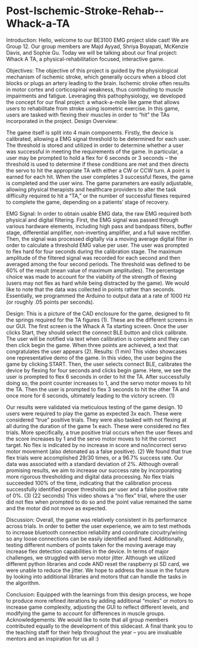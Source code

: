 # Post-Ischemic-Stroke-Rehab--Whack-a-TA


Introduction:
Hello, welcome to our BE3100 EMG project slide cast! We are Group 12. Our group members are Majd
Ayyad, Shriya Boyapati, McKenzie Davis, and Sophie Gu. Today we will be talking about our final
project: Whack A TA, a physical-rehabilitation focused, interactive game.


Objectives:
The objective of this project is guided by the physiological mechanism of ischemic stroke, which
generally occurs when a blood clot blocks or plugs an artery leading to the brain. Ischemic stroke often
results in motor cortex and corticospinal weakness, thus contributing to muscle impairments and fatigue.
Leveraging this pathophysiology, we developed the concept for our final project: a whack-a-mole like
game that allows users to rehabilitate from stroke using isometric exercise. In this game, users are tasked
with flexing their muscles in order to “hit” the TAs incorporated in the project.
Design Overview:

The game itself is split into 4 main components. Firstly, the device is calibrated, allowing a EMG signal
threshold to be determined for each user. The threshold is stored and utilized in order to determine
whether a user was successful in meeting the requirements of the game. In particular, a user may be
prompted to hold a flex for 6 seconds or 3 seconds – the threshold is used to determine if these conditions
are met and then directs the servo to hit the appropriate TA with either a CW or CCW turn. A point is
earned for each hit. When the user completes 3 successful flexes, the game is completed and the user
wins. The game parameters are easily adjustable, allowing physical therapists and healthcare providers to
alter the task difficulty required to hit a “TA,” or the number of successful flexes required to complete the
game, depending on a patients’ stage of recovery.

EMG Signal:
In order to obtain usable EMG data, the raw EMG required both physical and digital filtering. First, the
EMG signal was passed through various hardware elements, including high pass and bandpass filters,
buffer stage, differential amplifier, non-inverting amplifier, and a full wave rectifier. Then, the signal was
processed digitally via a moving average digital filter in order to calculate a threshold EMG value per
user. The user was prompted to flex hard for four seconds during the calibration stage. The maximum
amplitude of the filtered signal was recorded for each second and then averaged among the four second
periods. The threshold was defined to be 60% of the result (mean value of maximum amplitudes). The
percentage choice was made to account for the viability of the strength of flexing (users may not flex as
hard while being distracted by the game). We would like to note that the data was collected in points
rather than seconds. Essentially, we programmed the Arduino to output data at a rate of 1000 Hz (or
roughly .05 points per seconds).


Design:
This is a picture of the CAD enclosure for the game, designed to fit the springs required for the TA figures
(1). These are the different screens in our GUI. The first screen is the Whack A Ta starting screen. Once
the user clicks Start, they should select the connect BLE button and click calibrate. The user will be
notified via text when calibration is complete and they can then click begin the game. When three points
are achieved, a text that congratulates the user appears (2).
Results:
(1 min) This video showcases one representative demo of the game. In this video, the user begins the
game by clicking START. Then, the user selects connect BLE, calibrates the device by flexing for four
seconds and clicks begin game. Here, we see the user is prompted to flex 6 seconds in order to hit the TA.
After successfully doing so, the point counter increases to 1, and the servo motor moves to hit the TA.
Then the user is prompted to flex 3 seconds to hit the other TA and once more for 6 seconds, ultimately
leading to the victory screen. (1)

Our results were validated via meticulous testing of the game design. 10 users were required to play the
game as expected 3x each. These were considered “true” positive trials. They were also tasked with not
flexing at all during the duration of the game 1x each. These were considered no flex trials. More
specifically, a true positive trial occurs when the user flexes and the score increases by 1 and the servo
motor moves to hit the correct target. No flex is indicated by no increase in score and no/incorrect servo
motor movement (also detonated as a false positive). (2)
We found that true flex trials were accomplished 29/30 times, or a 96.7% success rate. Our data was
associated with a standard deviation of 2%. Although overall promising results, we aim to increase our
success rate by incorporating more rigorous thresholding and digital data processing. No flex trials
succeeded 100% of the time, indicating that the calibration process successfully identified proper
thresholds per user and a false positive rate of 0%. (3)
(22 seconds) This video shows a “no flex” trial, where the user did not flex when prompted to do so and
the point value remained the same and the motor did not move as expected.


Discussion:
Overall, the game was relatively consistent in its performance across trials. In order to better the user
experience, we aim to test methods to increase bluetooth connection reliability and coordinate
circuitry/wiring so any loose connections can be easily identified and fixed. Additionally, testing different
numbers of points taken for the moving average may increase flex detection capabilities in the device.
In terms of major challenges, we struggled with servo motor jitter. Although we utilized different python
libraries and code AND reset the raspberry pi SD card, we were unable to reduce the jitter. We hope to
address the issue in the future by looking into additional libraries and motors that can handle the tasks in
the algorithm.

Conclusion:
Equipped with the learnings from this design process, we hope to produce more refined iterations by
adding additional “moles” or motors to increase game complexity, adjusting the GUI to reflect different
levels, and modifying the game to account for differences in muscle groups.
Acknowledgements:
We would like to note that all group members contributed equally to the development of this slidecast. A
final thank you to the teaching staff for their help throughout the year – you are invaluable mentors and an
inspiration for us all :)
